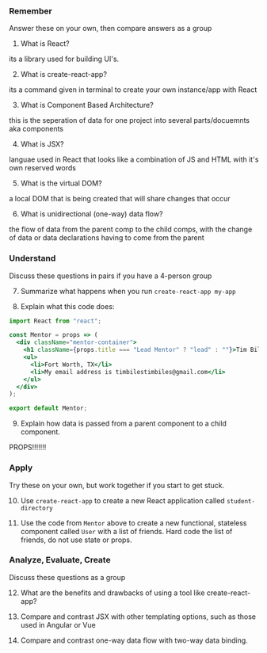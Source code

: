 ### Remember

Answer these on your own, then compare answers as a group

1.  What is React?

its a library used for building UI's.

2.  What is create-react-app?

its a command given in terminal to create your own instance/app with React

3.  What is Component Based Architecture?

this is the seperation of data for one project into several parts/docuemnts aka components

4.  What is JSX?

languae used in React that looks like a combination of JS and HTML with it's own reserved words

5.  What is the virtual DOM?

a local DOM that is being created that will share changes that occur

6.  What is unidirectional (one-way) data flow?

the flow of data from the parent comp to the child comps, with the change of data or data declarations having to come from the parent

### Understand

Discuss these questions in pairs if you have a 4-person group

7.  Summarize what happens when you run `create-react-app my-app`

8.  Explain what this code does:

```jsx
import React from "react";

const Mentor = props => (
  <div className="mentor-container">
    <h1 className={props.title === "Lead Mentor" ? "lead" : ""}>Tim Biles</h1>
    <ul>
      <li>Fort Worth, TX</li>
      <li>My email address is timbilestimbiles@gmail.com</li>
    </ul>
  </div>
);

export default Mentor;
```

9.  Explain how data is passed from a parent component to a child component.

PROPS!!!!!!!

### Apply

Try these on your own, but work together if you start to get stuck.

10. Use `create-react-app` to create a new React application called `student-directory`

11. Use the code from `Mentor` above to create a new functional, stateless component called `User` with a list of friends. Hard code the list of friends, do not use state or props.

### Analyze, Evaluate, Create

Discuss these questions as a group

12. What are the benefits and drawbacks of using a tool like create-react-app?

13. Compare and contrast JSX with other templating options, such as those used in Angular or Vue

14. Compare and contrast one-way data flow with two-way data binding.
